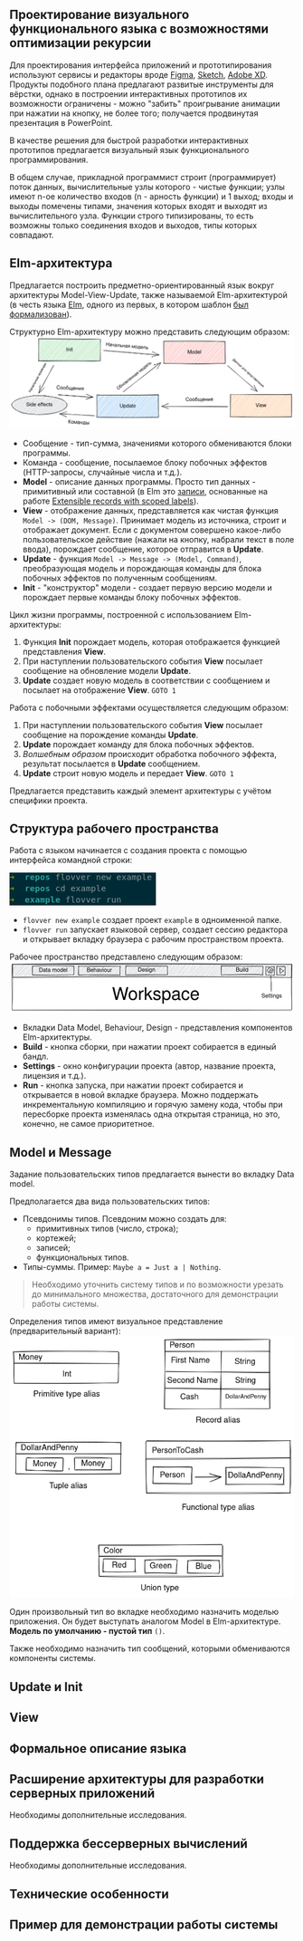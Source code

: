 ## Проектирование визуального функционального языка с возможностями оптимизации рекурсии

Для проектирования интерфейса приложений и прототипирования используют сервисы и редакторы вроде [Figma](https://figma.com), [Sketch](https://www.sketch.com/), [Adobe XD](https://www.adobe.com/products/xd.html). Продукты подобного плана предлагают развитые инструменты для вёрстки, однако в построении интерактивных прототипов их возможности ограничены - можно "забить" проигрывание анимации при нажатии на кнопку, не более того; получается продвинутая презентация в PowerPoint.

В качестве решения для быстрой разработки интерактивных прототипов предлагается визуальный язык функционального программирования. 

В общем случае, прикладной программист строит (программирует) поток данных, вычислительные узлы которого - чистые функции; узлы имеют n-ое количество входов (n - арность функции) и 1 выход; входы и выходы помечены типами, значения которых входят и выходят из вычислительного узла. Функции строго типизированы, то есть возможны только соединения входов и выходов, типы которых совпадают.

## Elm-архитектура

Предлагается построить предметно-ориентированный язык вокруг архитектуры Model-View-Update, также называемой Elm-архитектурой (в честь языка [Elm](https://elm-lang.org/), одного из первых, в котором шаблон [был формализован](https://guide.elm-lang.org/architecture/)).

Структурно Elm-архитектуру можно представить следующим образом:
![Структура Elm-архитектуры](tea-structure.png)
* Сообщение - тип-сумма, значениями которого обмениваются блоки программы.
* Команда - сообщение, посылаемое блоку побочных эффектов (HTTP-запросы, случайные числа и т.д.).
* __Model__ - описание данных программы. Просто тип данных - примитивный или составной (в Elm это [записи](https://elm-lang.org/docs/records), основанные на работе [Extensible records with scoped labels](https://www.microsoft.com/en-us/research/publication/extensible-records-with-scoped-labels/?from=http%3A%2F%2Fresearch.microsoft.com%2Fpubs%2F65409%2Fscopedlabels.pdf)).
* __View__ - отображение данных, представляется как чистая функция `Model -> (DOM, Message)`. Принимает модель из источника, строит и отображает документ. Если с документом совершено какое-либо пользовательское действие (нажали на кнопку, набрали текст в поле ввода), порождает сообщение, которое отправится в __Update__.
* __Update__ - функция `Model -> Message -> (Model, Command)`, преобразующая модель и порождающая команды  для блока побочных эффектов по полученным сообщениям.
* __Init__ - "конструктор" модели - создает первую версию модели и порождает первые команды блоку побочных эффектов.

Цикл жизни программы, построенной с использованием Elm-архитектуры:

1. Функция __Init__ порождает модель, которая отображается функцией представления __View__.
2. При наступлении пользовательского события __View__ посылает сообщение на обновление модели __Update__.
3. __Update__ создает новую модель в соответствии с сообщением и посылает на отображение __View__. `GOTO 1`

Работа с побочными эффектами осуществляется следующим образом:
1. При наступлении пользовательского события __View__ посылает сообщение на порождение команды __Update__.
2. __Update__ порождает команду для блока побочных эффектов.
3. _Волшебным образом_ происходит обработка побочного эффекта, результат посылается в __Update__ сообщением.
4. __Update__ строит новую модель и передает __View__. `GOTO 1`

Предлагается представить каждый элемент архитектуры с учётом специфики проекта.

## Структура рабочего пространства
Работа с языком начинается с создания проекта с помощью интерфейса командной строки:

![flovver command-line interface](cli.png)

* `flovver new example` создает проект `example` в одноименной папке.
* `flovver run` запускает языковой сервер, создает сессию редактора и открывает вкладку браузера с рабочим пространством проекта.

Рабочее пространство представлено следующим образом:
![Workspace](workspace.png)

* Вкладки Data Model, Behaviour, Design - представления компонентов Elm-архитектуры.
* __Build__ - кнопка сборки, при нажатии проект собирается в единый бандл.
* __Settings__ - окно конфигурации проекта (автор, название проекта, лицензия и т.д.).
* __Run__ - кнопка запуска, при нажатии проект собирается и открывается в новой вкладке браузера. Можно поддержать инкрементальную компиляцию и горячую замену кода, чтобы при пересборке проекта изменялась одна открытая страница, но это, конечно, не самое приоритетное.

## Model и Message
Задание пользовательских типов предлагается вынести во вкладку Data model.

Предполагается два вида пользовательских типов:

* Псевдонимы типов. Псевдоним можно создать для:
    - примитивных типов (число, строка);
    - кортежей;
    - записей;
    - функциональных типов.
* Типы-суммы. Пример: `Maybe a = Just a | Nothing`.

> Необходимо уточнить систему типов и по возможности урезать до минимального множества, достаточного для демонстрации работы системы.

Определения типов имеют визуальное представление (предварительный вариант):
![Visual type representation](types.png)

Один произвольный тип во вкладке необходимо назначить моделью приложения. Он будет выступать аналогом Model в Elm-архитектуре. __Модель по умолчанию - пустой тип__ `()`.

Также необходимо назначить тип сообщений, которыми обмениваются компоненты системы.

## Update и Init

## View

## Формальное описание языка

## Расширение архитектуры для разработки серверных приложений
Необходимы дополнительные исследования.

## Поддержка бессерверных вычислений
Необходимы дополнительные исследования.

## Технические особенности

## Пример для демонстрации работы системы